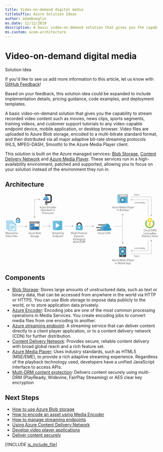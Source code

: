 ```yaml
---
title: Video-on-demand digital media
titleSuffix: Azure Solution Ideas
author: adamboeglin
ms.date: 12/12/2019
description: A basic video-on-demand solution that gives you the capability to stream recorded video content such as movies, news clips, sports segments, training videos, and customer support tutorials to any video-capable endpoint device, mobile application, or desktop browser. Video files are uploaded to Azure Blob storage, encoded to a multi-bitrate standard format, and then distributed via all major adaptive bit-rate streaming protocols (HLS, MPEG-DASH, Smooth) to the Azure Media Player client.
ms.custom: acom-architecture
---
```

# Video-on-demand digital media

<div class="alert">
    <p class="alert-title">
        <span class="icon is-left" aria-hidden="true">
            <span class="icon docon docon-lightbulb" role="presentation"></span>
        </span>Solution Idea</p>
    <p>If you'd like to see us add more information to this article, let us know with <a href="#feedback">GitHub Feedback</a>!</p>
    <p>Based on your feedback, this solution idea could be expanded to include implementation details, pricing guidance, code examples, and deployment templates.</p>
</div>

A basic video-on-demand solution that gives you the capability to stream recorded video content such as movies, news clips, sports segments, training videos, and customer support tutorials to any video-capable endpoint device, mobile application, or desktop browser. Video files are uploaded to Azure Blob storage, encoded to a multi-bitrate standard format, and then distributed via all major adaptive bit-rate streaming protocols (HLS, MPEG-DASH, Smooth) to the Azure Media Player client.

This solution is built on the Azure managed services: [Blob Storage](https://azure.microsoft.com/services/storage/blobs/), [Content Delivery Network](https://azure.microsoft.com/services/cdn/) and [Azure Media Player](https://azure.microsoft.com/services/media-services/media-player/). These services run in a high-availability environment, patched and supported, allowing you to focus on your solution instead of the environment they run in.

## Architecture

<svg class="architecture-diagram" aria-labelledby="digital-media-video" height="348.129" viewbox="0 0 746.468 348.129" width="746.468" xmlns="http://www.w3.org/2000/svg">
    <path fill="none" stroke="#b5b6b6" stroke-miterlimit="10" stroke-width="1.5" d="M101.758 158.68H64.754"/>
    <path fill="#b5b6b6" d="M100.335 153.818l8.419 4.862-8.419 4.862v-9.724z"/>
    <path fill="none" stroke="#b5b6b6" stroke-miterlimit="10" stroke-width="1.5" d="M216.758 158.68h-37.004"/>
    <path fill="#b5b6b6" d="M215.335 153.818l8.419 4.862-8.419 4.862v-9.724z"/>
    <path fill="none" stroke="#b5b6b6" stroke-miterlimit="10" stroke-width="1.5" d="M327.758 158.68h-37.004"/>
    <path fill="#b5b6b6" d="M326.335 153.818l8.419 4.862-8.419 4.862v-9.724z"/>
    <path fill="none" stroke="#b5b6b6" stroke-miterlimit="10" stroke-width="1.5" d="M574.754 158.68h-45M574.148 102.177v137.006"/>
    <path fill="#b5b6b6" d="M569.287 103.599l4.861-8.419 4.862 8.419h-9.723zM569.287 237.761l4.861 8.419 4.862-8.419h-9.723z"/>
    <path fill="none" stroke="#b5b6b6" stroke-miterlimit="10" stroke-width="1.5" d="M165.758 27.68h-22.004v84.919"/>
    <path fill="#b5b6b6" d="M164.335 22.818l8.419 4.862-8.419 4.862v-9.724zM138.893 111.176l4.861 8.42 4.862-8.42h-9.723z"/>
    <path fill="none" stroke="#b5b6b6" stroke-miterlimit="10" stroke-width="1.5" d="M612.846 15.68h101.218v88.534"/>
    <path fill="#b5b6b6" d="M709.202 102.792l4.862 8.419 4.862-8.419h-9.724z"/>
    <path fill="none" stroke="#b5b6b6" stroke-miterlimit="10" stroke-width="1.5" d="M619.843 29.47h79.221v81.741"/>
    <path fill="#b5b6b6" d="M621.266 34.331l-8.42-4.861 8.42-4.862v9.723z"/>
    <path fill="none" stroke="#b5b6b6" stroke-miterlimit="10" stroke-width="1.5" d="M612.846 293.304h101.218v-62.919"/>
    <path fill="#b5b6b6" d="M718.926 231.807l-4.862-8.419-4.862 8.419h9.724z"/>
    <path fill="none" stroke="#b5b6b6" stroke-miterlimit="10" stroke-width="1.5" d="M619.843 278.304h79.221v-54.916"/>
    <path fill="#b5b6b6" d="M621.266 283.165l-8.42-4.861 8.42-4.862v9.723z"/>
    <text fill="#5e5e5e" font-family="SegoeUI, Segoe UI" font-size="10" transform="translate(629.007 8.501)">
        <tspan letter-spacing="-.098em">T</tspan><tspan x="4.263" y="0">oken</tspan>
    </text>
    <text fill="#5e5e5e" font-family="SegoeUI, Segoe UI" font-size="10" transform="translate(629.007 308.596)">
        <tspan letter-spacing="-.098em">T</tspan><tspan x="4.263" y="0">oken</tspan>
    </text>
    <text fill="#5e5e5e" font-family="SegoeUI, Segoe UI" font-size="10" transform="translate(631.584 47.096)">
        License/<tspan letter-spacing="-.013em" x="36.006" y="0">K</tspan><tspan x="41.675" y="0">ey</tspan>
    </text>
    <text fill="#5e5e5e" font-family="SegoeUI, Segoe UI" font-size="10" transform="translate(631.584 270.221)">
        License/<tspan letter-spacing="-.013em" x="36.006" y="0">K</tspan><tspan x="41.675" y="0">ey</tspan>
    </text>
    <text fill="#5e5e5e" font-family="SegoeUI, Segoe UI" font-size="12" transform="translate(114.399 197.149)">
        Azure Blob<tspan letter-spacing="-.032em" x="8.429" y="14.4">S</tspan><tspan x="14.417" y="14.4">torage</tspan>
    </text>
    <path d="M118.179 176.046a1.88 1.88 0 001.8 1.9h46.3a1.9 1.9 0 001.9-1.9v-33.1h-50z" fill="#9fa0a2"/>
    <path d="M166.279 135.246h-46.3a1.88 1.88 0 00-1.8 1.9v5.7h50v-5.7a1.9 1.9 0 00-1.9-1.9" fill="#7c7b7b"/>
    <path fill="#2272b9" d="M121.88 146.346h20.4v13h-20.4zM121.88 161.146h20.4v13h-20.4z"/>
    <path fill="#fff" d="M144.08 146.346h20.3v13h-20.3z"/>
    <path fill="#2272b9" d="M144.08 161.146h20.3v13h-20.3z"/>
    <path d="M120.179 135.246a2.006 2.006 0 00-2 2v38.6a2.006 2.006 0 002 2h2.2l39.4-42.6z" fill="#fff" opacity=".2" style="isolation:isolate"/>
    <text fill="#5e5e5e" font-family="SegoeUI, Segoe UI" font-size="12" transform="translate(229.326 197.149)">
        <tspan letter-spacing="-.032em">S</tspan><tspan x="5.988" y="0">treaming</tspan><tspan x="2.965" y="14.4">Endpoint</tspan>
    </text>
    <path d="M279.179 172.326a5.52 5.52 0 01-5.52 5.52h-34.96a5.52 5.52 0 01-5.52-5.52v-34.96a5.52 5.52 0 015.52-5.52h34.96a5.52 5.52 0 015.52 5.52z" fill="#5bb4da"/>
    <path d="M246.059 177.846h-7.36a5.52 5.52 0 01-5.52-5.52v-34.96a5.52 5.52 0 015.52-5.52h31.28z" fill="#fff" opacity=".15" style="isolation:isolate"/>
    <path d="M247.899 167.115V142.58l19.6 12.279z" fill="#fff"/>
    <text fill="#5e5e5e" font-family="SegoeUI, Segoe UI" font-size="12" transform="translate(321.163 197.149)">
        Multi-Protocol <tspan x="15.422" y="14.4">Dynamic </tspan><tspan letter-spacing="-.034em" x="10.749" y="28.8">P</tspan><tspan x="17.06" y="28.8">ackaging/</tspan><tspan x="10.711" y="43.2">Multi-DRM</tspan>
    </text>
    <path d="M375.032 154.159v-1.671a12.434 12.434 0 00-3.342-8.658c-1.975-2.278-6.379-3.721-9.645-3.721s-7.67 1.443-9.645 3.721a12.785 12.785 0 00-3.342 8.658v1.671l6 .683v-1.519a9.68 9.68 0 011.823-5.772c1.139-1.291 3.569-1.9 5.164-1.975a7.7 7.7 0 015.164 1.975 7.253 7.253 0 011.823 4.86v2.43z" fill="#3f3f3f"/>
    <path d="M349.06 154.159c-2.962 0-4.025 1.747-4.025 4.025v15.872c0 1.975 1.215 4.025 3.493 4.025h27.036c2.582 0 3.493-2.05 3.493-4.025v-15.872c0-2.05-.835-4.025-4.025-4.025H349.06z" fill="#5bb4da"/>
    <path fill="#fff" d="M359.29 159.855l8.354 5.556-8.354 5.556v-11.112z"/>
    <path d="M368.957 154.159h-19.9c-2.962 0-4.025 1.747-4.025 4.025v15.872c0 1.975 1.215 4.025 3.493 4.025h5.088z" fill="#fff" opacity=".15" style="isolation:isolate"/>
    <path fill="none" stroke="#b5b6b6" stroke-miterlimit="10" stroke-width="1.5" d="M427.758 158.68h-38.004"/>
    <path fill="#b5b6b6" d="M426.335 153.818l8.419 4.862-8.419 4.862v-9.724z"/>
    <text fill="#5e5e5e" font-family="SegoeUI, Segoe UI" font-size="12" transform="translate(168.859 70.483)">
        Azure Encoder<tspan x="5.584" y="14.4">(</tspan><tspan letter-spacing="-.032em" x="9.205" y="14.4">S</tspan><tspan x="15.193" y="14.4">tandard or</tspan><tspan x="12.741" y="28.8">Premium)</tspan>
    </text>
    <path d="M216.869 44.697h-18.9a3.521 3.521 0 010-7.042h18.9a4.544 4.544 0 004.539-4.539V14.771a4.544 4.544 0 00-4.539-4.539h-18.9a3.521 3.521 0 010-7.042h18.9a11.594 11.594 0 0111.577 11.581v18.344a11.594 11.594 0 01-11.577 11.582zM192.224 48.96h19.056v1.76h-19.056zM198.232 50.72h7.042v2.47h-7.042z" fill="#3f3f3f"/>
    <path fill="#3f3f3f" d="M200.872 10.232h1.76v40.489h-1.76z"/>
    <path fill="#618dc9" d="M185.909 23.554h28.166v7.922h-28.166z"/>
    <path fill="#5bb4da" d="M191.19 15.633h19.364v7.922H191.19z"/>
    <path fill="#676767" d="M198.232 12.992h7.042v2.641h-7.042zM198.232 31.476h7.042v2.47h-7.042z"/>
    <path d="M548.846 44.349a2.007 2.007 0 002.007 2.007h45.986a2.007 2.007 0 002.007-2.007V13.015h-50z" fill="#5bb4da"/>
    <path d="M596.839 3.722h-45.986a2.006 2.006 0 00-2.007 2.007v10.627h50V5.729a2.007 2.007 0 00-2.007-2.007" fill="#9fa0a2"/>
    <path d="M550.86 3.722a2.007 2.007 0 00-2.007 2.007v38.62a2.008 2.008 0 002.007 2.007h2.186l39.42-42.634z" fill="#fff" opacity=".2" style="isolation:isolate"/>
    <path fill="#fff" d="M561.703 8.501h33.671v3.942h-33.671z"/>
    <path d="M560.156 10.405a4.878 4.878 0 11-4.878-4.879 4.879 4.879 0 014.878 4.879" fill="#5bb4da"/>
    <path fill="#fff" d="M554.762 10.954l2.213 2.336h-1.201l-2.959-2.818 2.948-2.818h1.198l-2.199 2.322h5.393v.978h-5.393z"/>
    <text fill="#5e5e5e" font-family="SegoeUI, Segoe UI" font-size="12" transform="translate(522.852 70.596)">
        Azure Media Player<tspan x="23.408" y="14.4">in Browser</tspan>
    </text>
    <circle cx="574.148" cy="30.68" fill="#5bb4da" r="11.52"/>
    <path d="M566.002 38.826a11.52 11.52 0 0116.292-16.292z" fill="#fff" opacity=".15" style="isolation:isolate"/>
    <path fill="#fff" d="M571.464 35.614l.018-9.867 7.864 4.938-7.882 4.929z"/>
    <path d="M574.146 20.902a9.778 9.778 0 11-9.778 9.778 9.778 9.778 0 019.778-9.778m0-2.222a12 12 0 1012 12 12.014 12.014 0 00-12-12z" fill="#3f3f3f"/>
    <text fill="#5e5e5e" font-family="SegoeUI, Segoe UI" font-size="12" transform="translate(522.577 328.796)">
        Azure Media Player<tspan x="13.512" y="14.4">in Mobile App</tspan>
    </text>
    <path d="M591.068 305.574a3 3 0 01-3 3h-28.444a3 3 0 01-3-3v-44a3 3 0 013-3h28.445a3 3 0 013 3z" fill="#3f3f3f"/>
    <path fill="#5bb4da" d="M558.848 263.574h30v35.222h-30z"/>
    <path d="M576.735 303.684a2.889 2.889 0 11-2.889-2.889 2.889 2.889 0 012.89 2.889" fill="#fff"/>
    <path d="M575.741 303.684a1.894 1.894 0 11-1.9-1.894 1.9 1.9 0 011.9 1.894" fill="#b8d433"/>
    <path d="M558.846 298.796v-35.222h22.767l2.031-5h-24.02a3 3 0 00-3 3v44a3 3 0 003 3h3.695l3.974-9.778z" fill="#fff" opacity=".15" style="isolation:isolate"/>
    <path d="M578.957 261.391a.737.737 0 01-.738.738h-8.744a.739.739 0 110-1.477h8.744a.738.738 0 01.738.739" fill="#1e1e1e"/>
    <path d="M578.957 261.391a.737.737 0 01-.738.738h-8.744a.739.739 0 110-1.477h8.744a.738.738 0 01.738.739" fill="#fff"/>
    <circle cx="574.148" cy="281.304" fill="#5bb4da" r="11.52"/>
    <path d="M566.002 289.449a11.52 11.52 0 0116.292-16.292z" fill="#fff" opacity=".15" style="isolation:isolate"/>
    <path fill="#fff" d="M571.464 286.237l.018-9.867 7.864 4.939-7.882 4.928z"/>
    <path d="M574.146 271.526a9.778 9.778 0 11-9.778 9.778 9.778 9.778 0 019.778-9.778m0-2.222a12 12 0 1012 12 12.014 12.014 0 00-12-12z" fill="#3f3f3f"/>
    <text fill="#5e5e5e" font-family="SegoeUI, Segoe UI" font-size="12" transform="translate(676.625 183.66)">
        Cloud DRM<tspan x="-.606" y="14.4">License/</tspan><tspan letter-spacing="-.013em" x="42.601" y="14.4">K</tspan><tspan x="49.403" y="14.4">ey</tspan><tspan x="-8.965" y="28.8">Delivery Server</tspan>
    </text>
    <path d="M729.464 146.146a22.453 22.453 0 00-8.8-17.8v.7a13.743 13.743 0 01-1.5 6.1 16.294 16.294 0 11-28.4 10.9 16.426 16.426 0 014.7-11.5 13.161 13.161 0 01-1.3-5.6 5.7 5.7 0 01.1-1.3 22.44 22.44 0 1035.2 18.5z" fill="#7fbb42"/>
    <path d="M707.364 118.546a10.31 10.31 0 00-2.9 20.2v10.2h-4.8v5.2h4.8v3.8h5.7v-19.3a10.23 10.23 0 007.4-9.9 10.115 10.115 0 00-10.2-10.2zm0 5.4a4.9 4.9 0 11-4.9 4.9 4.908 4.908 0 014.9-4.9z" fill="#fbd118"/>
    <text fill="#5e5e5e" font-family="SegoeUI, Segoe UI" font-size="12" transform="translate(453.719 197.559)">
        Azure CDN
    </text>
    <path d="M496.699 155.182h-39.9a3.009 3.009 0 01-3-3 3.009 3.009 0 013-3h39.9a3.009 3.009 0 013 3 3.009 3.009 0 01-3 3zM488.599 180.232h-36.9a3.009 3.009 0 01-3-3 3.009 3.009 0 013-3h36.9a3.009 3.009 0 013 3 3.009 3.009 0 01-3 3zM484.246 168.082h-36.9a3.009 3.009 0 01-3-3 3.009 3.009 0 013-3h36.9a3.009 3.009 0 013 3 3.009 3.009 0 01-3 3z" fill="#7c7b7b"/>
    <path d="M519.346 173.782a6.371 6.371 0 00-6.3-6.45h-.9a20.411 20.411 0 00.6-4.5 16.869 16.869 0 00-16.8-16.8 17.071 17.071 0 00-15.9 11.4 15.081 15.081 0 00-3.75-.6 11.7 11.7 0 000 23.4h37.05a6.626 6.626 0 006-6.45" fill="#3999c7"/>
    <path d="M482.299 180.082a10.682 10.682 0 01-3.15-5.7 11.275 11.275 0 0112.45-13.95 16.334 16.334 0 019.45-13.5 19.139 19.139 0 00-5.1-.9 17.071 17.071 0 00-15.9 11.4 15.081 15.081 0 00-3.75-.6 11.7 11.7 0 000 23.4l6-.15z" fill="#fff" opacity=".2" style="isolation:isolate"/>
    <text fill="#5e5e5e" font-family="SegoeUI, Segoe UI" font-size="12" transform="translate(1.461 197.149)">
        Mezzanine<tspan x="-.144" y="14.4">Video Files</tspan>
    </text>
    <path fill="#5bb4da" d="M52.246 149.046l-3.9-3.9-1.7-1.6h-28.8v38h36v-30.8l-1.6-1.7z"/>
    <path fill="#fff" opacity=".8" style="isolation:isolate" d="M45.846 145.546h-26v34h32v-28h-6v-6z"/>
    <path d="M24.846 170.646a.9.9 0 01.9-.9h12.4a.9.9 0 010 1.8h-12.4a.9.9 0 01-.9-.9M24.846 164.446a.9.9 0 01.9-.9h20.5a.9.9 0 110 1.8h-20.5a.9.9 0 01-.9-.9M24.846 158.646a.9.9 0 01.9-.9h20.5a.9.9 0 110 1.8h-20.5a.9.9 0 01-.9-.9M7.846 131.546h29v6h-29z" fill="#5bb4da"/>
    <path fill="#5bb4da" d="M5.846 131.546h6v40h-6z"/>
    <path fill="#fff" opacity=".8" style="isolation:isolate" d="M9.846 133.546h-2v36h4v-32h23v-4h-25z"/>
    <path fill="#5bb4da" d="M13.846 137.546h29v6h-29z"/>
    <path fill="#5bb4da" d="M11.846 137.546h6v38h-6z"/>
    <path fill="#fff" opacity=".8" style="isolation:isolate" d="M15.846 139.546h-2v34h4v-30h23v-4h-25z"/>
    <path d="M71.596 126.845v-1.1a8.186 8.186 0 00-2.2-5.7c-1.3-1.5-4.2-2.45-6.35-2.45s-5.05.95-6.35 2.45a8.417 8.417 0 00-2.2 5.7v1.1l3.95.45v-1a6.373 6.373 0 011.2-3.8 5.33 5.33 0 013.4-1.3 5.07 5.07 0 013.4 1.3 4.776 4.776 0 011.2 3.2v1.6z" fill="#3f3f3f"/>
    <path d="M54.496 126.845a2.372 2.372 0 00-2.65 2.65v10.45a2.44 2.44 0 002.3 2.65h17.8c1.7 0 2.3-1.35 2.3-2.65v-10.45a2.363 2.363 0 00-2.65-2.65h-17.1z" fill="#5bb4da"/>
    <path fill="#fff" d="M61.232 130.596l5.5 3.658-5.5 3.657v-7.315z"/>
    <path d="M67.596 126.845h-13.1a2.372 2.372 0 00-2.65 2.65v10.45a2.44 2.44 0 002.3 2.65h3.35z" fill="#fff" opacity=".15" style="isolation:isolate"/>
</svg>

## Components
* [Blob Storage](https://azure.microsoft.com/services/storage/blobs/): Stores large amounts of unstructured data, such as text or binary data, that can be accessed from anywhere in the world via HTTP or HTTPS. You can use Blob storage to expose data publicly to the world, or to store application data privately.
* [Azure Encoder](https://azure.microsoft.com/services/media-services/encoding/): Encoding jobs are one of the most common processing operations in Media Services. You create encoding jobs to convert media files from one encoding to another.
* [Azure streaming endpoint](https://azure.microsoft.com/services/media-services/live-on-demand/): A streaming service that can deliver content directly to a client player application, or to a content delivery network (CDN) for further distribution.
* [Content Delivery Network](https://azure.microsoft.com/services/cdn/): Provides secure, reliable content delivery with broad global reach and a rich feature set.
* [Azure Media Player](https://azure.microsoft.com/services/media-services/media-player/): Uses industry standards, such as HTML5 (MSE/EME), to provide a rich adaptive streaming experience. Regardless of the playback technology used, developers have a unified JavaScript interface to access APIs.
* [Multi-DRM content protection](https://azure.microsoft.com/services/media-services/content-protection/): Delivers content securely using multi-DRM (PlayReady, Widevine, FairPlay Streaming) or AES clear key encryption

## Next Steps
* [How to use Azure Blob storage](/api/Redirect/documentation/articles/storage-dotnet-how-to-use-blobs/)
* [How to encode an asset using Media Encoder](/api/Redirect/documentation/articles/media-services-dotnet-encode-with-media-encoder-standard/)
* [How to manage streaming endpoints](/azure/media-services/media-services-portal-manage-streaming-endpoints)
* [Using Azure Content Delivery Network](/api/Redirect/documentation/articles/cdn-create-new-endpoint/)
* [Develop video player applications](/api/Redirect/documentation/articles/media-services-develop-video-players/)
* [Deliver content securely](https://azure.microsoft.com/services/media-services/content-protection/)

[!INCLUDE [js_include_file](../../_js/index.md)]
